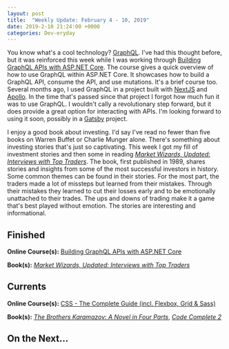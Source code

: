 ```yaml
---
layout: post
title:  "Weekly Update: February 4 - 10, 2019"
date: 2019-2-10 21:24:00 +0000
categories: Dev-eryday
---
```


You know what's a cool technology? [GraphQL][gq]. I've had this thought before, but it was reinforced this week while I was working through [Building GraphQL APIs with ASP.NET Core][gql]. The course gives a quick overview of how to use GraphQL within ASP.NET Core. It showcases how to build a GraphQL API, consume the API, and use mutations. It's a brief course too. Several months ago, I used GraphQL in a project built with [NextJS][next] and [Apollo][ap]. In the time that's passed since that project I forgot how much fun it was to use GraphQL. I wouldn't cally a revolutionary step forward, but it does provide a great option for interacting with APIs. I'm looking forward to using it soon, possibly in a [Gatsby][gat] project.

I enjoy a good book about investing. I'd say I've read no fewer than five books on Warren Buffet or Charlie Munger alone. There's something about investing stories that's just so captivating. This week I got my fill of investment stories and then some in reading *[Market Wizards, Updated: Interviews with Top Traders][mw]*.  The book, first published in 1989, shares stories and insights from some of the most successful investors in history. Some common themes can be found in their stories. For the most part, the traders made a lot of missteps but learned from their mistakes. Through their mistakes they learned to cut their losses early and to be emotionally unattached to their trades. The ups and downs of trading make it a game that's best played without emotion. The stories are interesting and informational.

## Finished

**Online Course(s):** [Building GraphQL APIs with ASP.NET Core][gql]

**Book(s):** *[Market Wizards, Updated: Interviews with Top Traders][mw]*

## Currents

**Online Course(s):** [CSS - The Complete Guide (incl. Flexbox, Grid & Sass)][css]

**Book(s):** *[The Brothers Karamazov: A Novel in Four Parts][brk]*, *[Code Complete 2][cc]*

## On the Next...


[cc]: https://www.amazon.com/Code-Complete-Developer-Best-Practices-ebook/dp/B00JDMPOSY/
[brk]: https://www.amazon.com/Brothers-Karamazov-Novel-Parts-Epilogue-ebook/dp/B004ZM10OE/
[css]: https://www.udemy.com/css-the-complete-guide-incl-flexbox-grid-sass/learn/v4/overview
[mw]: https://www.amazon.com/Market-Wizards-Interviews-Top-Traders-ebook/dp/B006X50OPW/
[gql]: https://app.pluralsight.com/library/courses/building-graphql-apis-aspdotnet-core/table-of-contents
[gq]: https://graphql.org/
[ap]: https://www.apollographql.com/
[next]: https://nextjs.org/
[gat]: https://www.gatsbyjs.org/
